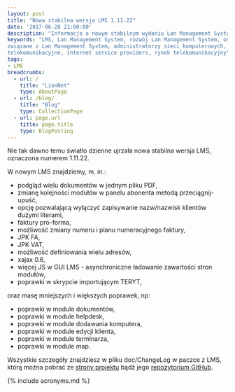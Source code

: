 ```yaml
---
layout: post
title: "Nowa stabilna wersja LMS 1.11.22"
date: '2017-06-28 21:00:00'
description: "Informacje o nowym stabilnym wydaniu Lan Management System"
keywords: "LMS, Lan Management System, rozwój Lan Management System, osoby 
związane z Lan Management System, administratorzy sieci komputerowych, firmy
telekomunikacyjne, internet service providers, rynek telekomunikacyjny"
tags:
- LMS
breadcrumbs:
  - url: /
    title: "LionNet"
    type: AboutPage
  - url: /blog/
    title: "Blog"
    type: CollectionPage
  - url: page.url
    title: page.title
    type: BlogPosting
---
```


Nie tak dawno temu światło dzienne ujrzała nowa stabilna wersja LMS, oznaczona numerem 1.11.22.

W nowym LMS znajdziemy, m. in.:

* podgląd wielu dokumentów w jednym pliku PDF,
* zmianę kolejności modułów w panelu abonenta metodą przeciągnij-upuść,
* opcję pozwalającą wyłączyć zapisywanie nazw/nazwisk klientów dużymi literami,
* faktury pro-forma,
* możliwość zmiany numeru i planu numeracyjnego faktury,
* JPK FA,
* JPK VAT,
* możliwość definiowania wielu adresów,
* xajax 0.6,
* więcej JS w GUI LMS - asynchroniczne ładowanie zawartości stron modułów,
* poprawki w skrypcie importującym TERYT,

oraz masę mniejszych i większych poprawek, np:

* poprawki w module dokumentów,
* poprawki w module helpdesk,
* poprawki w module dodawania komputera,
* poprawki w module edycji klienta,
* poprawki w module terminarza,
* poprawki w module map.

Wszystkie szczegóły znajdziesz w pliku doc/ChangeLog w paczce z LMS, którą można pobrać ze [strony projektu][1] bądź jego [repozytorium GitHub][2].

{% include acronyms.md %}

[1]: http://lms.org.pl
[2]: https://github.com/lmsgit/lms

